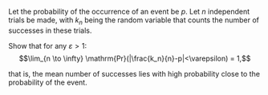 Let the probability of the occurrence of an event be $p$. Let $n$ independent trials be made, with $k_n$ being the random variable that counts the number of successes in these trials.


Show that for any $\varepsilon>1$:
$$\lim_{n  \to \infty} \mathrm{Pr}(|\frac{k_n}{n}-p|<\varepsilon) = 1,$$

that is, the mean number of successes lies with high probability close to the probability of the event.
